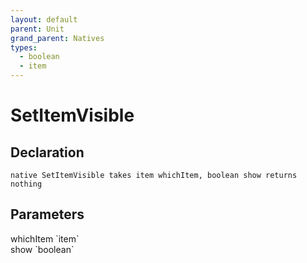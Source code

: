 ```yaml
---
layout: default
parent: Unit
grand_parent: Natives
types:
  - boolean
  - item
---
```


# SetItemVisible

## Declaration

```
native SetItemVisible takes item whichItem, boolean show returns nothing
```

## Parameters
<dl>
  <dt>whichItem `item`</dt>
  <dd></dd>

  <dt>show `boolean`</dt>
  <dd></dd>
</dl>